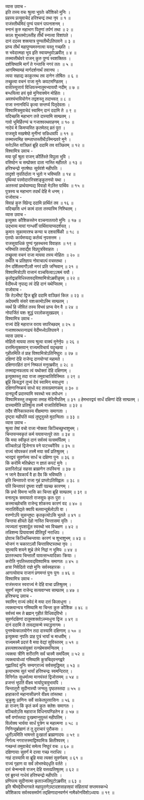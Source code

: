 व्यास उवाच -  
इति तस्य वचः श्रुत्वा भूपतेः कौशिको मुनिः ।  
प्रहस्य प्रत्युवाचेदं हरिश्चन्द्रं तथा नृप ॥ १ ॥  
राजंस्तीर्थमिदं पुण्यं पावनं पापनाशनम् ।  
स्नानं कुरु महाभाग पितॄणां तर्पणं तथा ॥ २ ॥  
कालः शुभतमोऽस्तीह तीर्थे स्नात्वा विशांपते ।  
दानं ददस्व शक्त्यात्र पुण्यतीर्थेऽतिपावने ॥ ३ ॥  
प्राप्य तीर्थं महापुण्यमस्नात्वा यस्तु गच्छति ।  
स भवेदात्महा भूय इति स्वायम्भुवोऽब्रवीत् ॥ ४ ॥  
तस्मात्तीर्थवरे राजन् कुरु पुण्यं स्वशक्तितः ।  
दर्शयिष्यामि मार्गं ते गन्तासि नगरं ततः ॥ ५ ॥  
आगमिष्यामहं मार्गदर्शनार्थं तवानघ ।  
त्वया सहाद्य काकुत्स्थ तव दानेन तोषितः ॥ ६ ॥  
तच्छ्रुत्वा वचनं राजा मुनेः कपटमण्डितम् ।  
वासांस्युत्तार्य विधिवत्स्नातुमभ्याययौ नदीम् ॥ ७ ॥  
बन्धयित्वा हयं वृक्षे मुनिवाक्येन मोहितः ।  
अवश्यंभावियोगेन तद्वशस्तु तदाभवत् ॥ ८ ॥  
राजा स्नानविधिं कृत्वा सन्तर्प्य पितृदेवताः ।  
विश्वामित्रमुवाचेदं स्वामिन् दानं ददामि ते ॥ ९ ॥  
यदिच्छसि महाभाग तत्ते दास्यामि साम्प्रतम् ।  
गावो भूमिर्हिरण्यं च गजाश्वरथवाहनम् ॥ १० ॥  
नादेयं मे किमप्यस्ति कृतमेतद्‌ व्रतं पुरा ।  
राजसूये मखश्रेष्ठे मुनीनां सन्निधावपि ॥ ११ ॥  
तस्मात्त्वमिह सम्प्ताप्तस्तीर्थेऽस्मिन्प्रवरे मुने ।  
यत्तेऽस्ति वाञ्छितं ब्रूहि ददामि तव वाञ्छितम् ॥ १२ ॥  
विश्वामित्र उवाच -  
मया पूर्वं श्रुता राजन् कीर्तिस्ते विपुला भुवि ।  
वसिष्ठेन च सम्प्रोक्ता दाता नास्ति महीतले ॥ १३ ॥  
हरिश्चन्द्रो नृपश्रेष्ठः सूर्यवंशे महीपतिः ।  
तादृशो नृपतिर्दाता न भूतो न भविष्यति ॥ १४ ॥  
पृथिव्यां परमोदारस्त्रिशङ्कुतनयो यथा ।  
अतस्त्वां प्रार्थयाम्यद्य विवाहो मेऽस्ति पार्थिवः ॥ १५ ॥  
पुत्रस्य च महाभाग तदर्थं देहि मे धनम् ।  
राजोवाच -  
विवाहं कुरु विप्रेन्द्र ददामि प्रार्थितं तव ॥ १६ ॥  
यदिच्छसि धनं कामं दाता तस्यास्मि निश्चितम् ।  
व्यास उवाच -  
इत्युक्तः कौशिकस्तेन वञ्चनातत्परो मुनिः ॥ १७ ॥  
उद्‌भाव्य मायां गान्धर्वीं पार्थिवायाप्यदर्शयत् ।  
कुमारः सुकामारश्च कन्या च दशवार्षिकी ॥ १८ ॥  
एतयोः कार्यमप्यद्य कर्तव्यं नृपसत्तम ।  
राजसूयाधिकं पुण्यं गृहस्थस्य विवाहतः ॥ १९ ॥  
भविष्यति तवाद्यैव विप्रपुत्रविवाहतः ।  
तच्छ्रुत्वा वचनं राजा मायया तस्य मोहितः ॥ २० ॥  
तथेति च प्रतिज्ञाय नोवाचाल्पं वचस्तथा ।  
तेन दर्शितमार्गोऽसौ नगरं प्रति जग्मिवान् ॥ २१ ॥  
विश्वामित्रोऽपि राजानं वञ्चयित्वाऽऽश्रमं ययौ ।  
कृतोद्वाहविधिस्तावद्‌विश्वामित्रोऽब्रवीन्नृपम् ॥ २२ ॥  
वेदीमध्ये नृपाद्य त्वं देहि दानं यथेप्सितम् ।  
राजोवाच -  
किं तेऽभीष्टं द्विज ब्रूहि ददामि वाञ्छितं किल ॥ २३ ॥  
अदेयमपि संसरे यशःकामोऽस्मि साम्प्रतम् ।  
व्यर्थं हि जीवितं तस्य विभवं प्राप्य येन वै ॥ २४ ॥  
नोपार्जितं यशः शुद्धं परलोकसुखप्रदम् ।  
विश्वामित्र उवाच -  
राज्यं देहि महाराज वराय सपरिच्छदम् ॥ २५ ॥  
गजाश्वरथरत्नाढ्यं वेदीमध्येऽतिपावने ।  
व्यास उवाच -  
मोहितो मायया तस्य श्रुत्वा वाक्यं मुनेर्नृपः ॥ २६ ॥  
दत्तमित्युक्तवान् राज्यमविचार्य यदृच्छया ।  
गृहीतमिति तं प्राह विश्वामित्रोऽतिनिष्ठुरः ॥ २७ ॥  
दक्षिणां देहि राजेन्द्र दानयोग्यां महामते ।  
दक्षिणारहितं दानं निष्फलं मनुरब्रवीत् ॥ २८ ॥  
तस्माद्दानफलाय त्वं यथोक्तां देहि दक्षिणाम् ।  
इत्युक्तस्तु तदा राजा तमुवाचातिविस्मितः ॥ २९ ॥  
ब्रूहि कियद्धनं तुभ्यं देयं स्वामिन् मयाधुना ।  
दक्षिणानिष्क्रयं साधो वद तावत्प्रमाणकम् ॥ ३० ॥  
दानपूर्त्यै प्रदास्यामि स्वस्थो भव तपोधन ।  
विश्वामित्रस्तु तच्छ्रुत्वा तमाह मेदिनीपतिम् ॥ ३१ ॥
हेमभारद्वयं सार्धं दक्षिणां देहि साम्प्रतम् ।  
दास्यामीति प्रतिश्रुत्य तस्मै राजातिविस्मितः ॥ ३२ ॥  
तदैव सैनिकास्तस्य वीक्षमाणाः समागताः ।  
दृष्ट्वा महीपतिं व्यग्रं तुष्टुवुस्ते मुदान्विताः ॥ ३३ ॥  
व्यास उवाच -  
श्रुत्वा तेषां वचो राजा नोक्त्वा किञ्चिच्छुभाशुभम् ।  
चिन्तयन्स्वकृतं कर्म ययावन्तःपुरे ततः ॥ ३४ ॥  
किं मया स्वीकृतं दानं सर्वस्वं यत्समर्पितम् ।  
वञ्चितोऽहं द्विजेनात्र वने पाटच्चरैरिव ॥ ३५ ॥  
राज्यं सोपस्करं तस्मै मया सर्वं प्रतिश्रुतम् ।  
भारद्वयं सुवर्णस्य सार्धं च दक्षिणा पुनः ॥ ३६ ॥  
किं करोमि मतिर्भ्रष्टा न ज्ञातं कपटं मुनेः ।  
प्रतारितोऽहं सहसा ब्राह्मणेन तपस्विना ॥ ३७ ॥  
न जाने दैवकार्यं वै हा दैव किं भविष्यति ।  
इति चिन्तापरो राजा गृहं प्राप्तोऽतिविह्वलः ॥ ३८ ॥  
पतिं चिन्तापरं दृष्त्वा राज्ञी पप्रच्छ कारणम् ।  
किं प्रभो विमना भासि का चिन्ता ब्रूहि साम्प्रतम् ॥ ३९ ॥  
वनात्पुत्रः समायातो राजसूयः कृतः पुरा ।  
कस्माच्छोचसि राजेन्द्र शोकस्य कारणं वद ॥ ४० ॥  
नारातिर्विद्यते क्वापि बलवान्दुर्बलोऽपि वा ।  
वरुणोऽपि सुसन्तुष्टः कृतकृत्योऽसि भूतले ॥ ४१ ॥  
चिन्तया क्षीयते देहो नास्ति चिन्तासमा मृतिः ।  
त्यज्यतां नृपशार्दूल स्वस्थो भव विचक्षण ॥ ४२ ॥  
तन्निशम्य प्रियावाक्यं प्रीतिपूर्वं नराधिपः ।  
प्रोवाच किञ्चिच्चिन्तायाः कारणं च शुभाशुभम् ॥ ४३ ॥  
भोजनं न चकाराऽसौ चिन्ताविष्टस्तथा नृपः ।  
सुप्त्वापि शयने शुभ्रे लेभे निद्रां न भूमिपः ॥ ४४ ॥  
प्रातरुत्थाय चिन्तार्तो यावत्सन्ध्यादिकाः क्रियाः ।  
करोति नृपतिस्तावद्‌विश्वामित्रः समागतः ॥ ४५ ॥  
क्षत्रा निवेदितो राज्ञे मुनिः सर्वस्वहारकः ।  
आगत्योवाच राजानं प्रणमन्तं पुनः पुनः ॥ ४६ ॥  
विश्वामित्र उवाच -  
राजंस्त्यज स्वराज्यं मे देहि वाचा प्रतिश्रुतम् ।  
सुवर्णं स्पृश राजेन्द्र सत्यवाग्भव साम्प्रतम् ॥ ४७ ॥  
हरिश्चन्द्र उवाच -  
स्वामिन् राज्यं तवेदं मे मया दत्तं किलाधुना ।  
त्यक्त्वान्यत्र गमिष्यामि मा चिन्ता कुरु कौशिक ॥ ४८ ॥  
सर्वस्वं मम ते ब्रह्मन् गृहीतं विधिवद्‌विभो ।  
सुवर्णदक्षिणां दातुमशक्तोऽस्म्यधुना द्विज ॥ ४९ ॥  
दानं ददामि ते तावद्यावन्मे स्याद्धनागमः ।  
पुनश्चेत्कालयोगेन तदा दास्यामि दक्षिणाम् ॥ ५० ॥  
इत्युक्त्वा नृपतिः प्राह पुत्रं भार्यां च माधवीम् ।  
राज्यमस्मै प्रदत्तं वै मया वेद्यां सुविस्तरम् ॥ ५१ ॥  
हस्त्यश्वरथसंयुक्तं रत्नहेमसमन्वितम् ।  
त्यक्त्वा त्रीणि शरीराणि सर्वं चास्मै समर्पितम् ॥ ५२ ॥  
त्यक्त्वायोध्यां गमिष्यामि कुत्रचिद्‌वनगह्वरे  
गृह्णात्विदं मुनिः सम्यग्‌राज्यं सर्वसमृद्धिमत् ॥ ५३ ॥  
इत्याभाष्य सुतं भार्यां हरिश्चन्द्रः स्वमन्दिरात् ।  
विनिर्गतः सुधर्मात्मा मानयंस्तं द्विजोत्तमम् ॥ ५४ ॥  
व्रजन्तं भूपतिं वीक्ष्य भार्यापुत्रावुभावपि ।  
चिन्तातुरौ सुदीनास्यौ जग्मतुः पृष्ठतस्तदा ॥ ५५ ॥  
हाहाकारो महानासीन्नगरे वीक्ष्य तांस्तथा ।  
चुक्रुशुः प्राणिनः सर्वे साकेतपुरवासिनः ॥ ५६ ॥  
हा राजन् किं कृतं कर्म कुतः क्लेशः समागतः ।  
वञ्चितोऽसि महाराज विधिनापण्डितेन ह ॥ ५७ ॥  
सर्वे वर्णास्तदा दुःखमाप्नुयुस्तं महीपतिम् ।  
विलोक्य भार्यया सार्धं पुत्रेण च महात्मना ॥ ५८ ॥  
निनिन्दुर्ब्राह्मणं तं तु दुराचारं पुरौकसः ।  
धूर्तोऽयमिति भाषन्तो दुःखार्ता ब्राह्मणादयः ॥ ५९ ॥  
निर्गत्य नगरात्तस्माद्विश्वामित्रः क्षितीश्वरम् ।  
गच्छन्तं तमुवाचेदं समेत्य निष्ठुरं वचः ॥ ६० ॥  
दक्षिणायाः सुवर्णं मे दत्त्वा गच्छ नराधिप ।  
नाहं दास्यामि वा ब्रूहि मया त्यक्तं सुवर्णकम् ॥ ६१ ॥  
राज्यं गृहाण वा सर्वं लोभश्चेद्‌धृति वर्तते ।  
दत्तं चेन्मन्यसे राजन् देहि यत्तत्प्रतिश्रुतम् ॥ ६२ ॥  
एवं ब्रुवन्तं गाधेयं हरिश्चन्द्रो महीपतिः ।  
प्रणिपत्य सुदीनात्मा कृताञ्जलिपुटोऽब्रवीत् ॥ ६३ ॥  
इति श्रीमद्देवीभागवते महापुराणेऽष्टादशसाहस्र्यां संहितायां सप्तमस्कन्धे  
कौशिकाय सर्वस्वसमर्पणं तद्दक्षिणादानवर्णनं नामैकोनविंशोऽध्यायः ॥ १९ ॥
